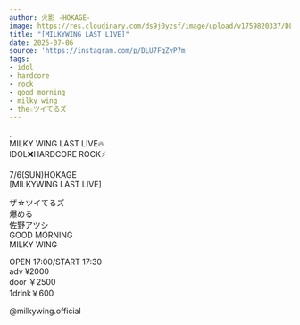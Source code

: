 ```yaml
---
author: 火影 -HOKAGE-
image: https://res.cloudinary.com/ds9j0yzsf/image/upload/v1759820337/DLU7FqZyP7m.jpg
title: "[MILKYWING LAST LIVE]"
date: 2025-07-06
source: 'https://instagram.com/p/DLU7FqZyP7m'
tags:
- idol
- hardcore
- rock
- good morning
- milky wing
- the☆ツイてるズ
---
```

.<br>
MILKY WING LAST LIVE🔥<br>
IDOL❌HARDCORE ROCK⚡️

7/6(SUN)HOKAGE<br>
[MILKYWING LAST LIVE]

ザ☆ツイてるズ<br>
爆める <br>
佐野アツシ<br>
GOOD MORNING<br>
MILKY WING

OPEN 17:00/START 17:30<br>
adv ¥2000<br>
door ￥2500<br>
1drink￥600

@milkywing.official